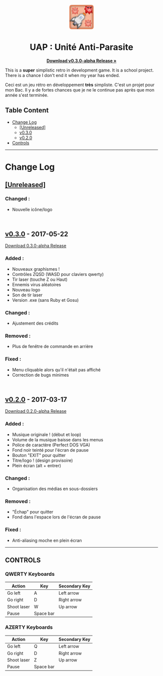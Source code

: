 <p align="center">
  <a href="https://github.com/Jyel/UniteAntiParasite">
    <img src="icon/logo.png" width=80 height=80>
  </a>

  <h1 align="center">UAP : Unité Anti-Parasite</h1>

  <p align="center">
    <a href="https://github.com/Jyel/UniteAntiParasite/releases/download/v0.3.0-alpha/UAP.v0.3.0-alpha.RELEASE.zip"><strong>Download v0.3.0-alpha Release &raquo;</strong></a>
  </p>
</p>

This is a **super** simplistic retro in development game. It is a school project.
There is a chance I don't end it when my year has ended.

Ceci est un jeu rétro en développement **très** simpliste. C'est un projet pour mon Bac.
Il y a de fortes chances que je ne le continue pas après que mon année s'est terminée.

## Table Content
- [Change Log](#change-log)
  + [[Unreleased]](#unreleased)
  + [v0.3.0](#v030---2017-05-22)
  + [v0.2.0](#v020---2017-03-17)
- [Controls](#controls)

***
# Change Log
## [[Unreleased]](#unreleased)
### Changed : 
- Nouvelle icône/logo

<br>

## [v0.3.0](https://github.com/Jyel/UniteAntiParasite/releases/tag/v0.3.0-alpha) - 2017-05-22
[Download 0.3.0-alpha Release](https://github.com/Jyel/UniteAntiParasite/releases/download/v0.3.0-alpha/UAP.v0.3.0-alpha.RELEASE.zip)
### Added :
- Nouveaux graphismes !
- Contrôles ZQSD (WASD pour claviers qwerty)
- Tir laser (touche Z ou Haut)
- Ennemis virus aléatoires
- Nouveau logo
- Son de tir laser
- Version .exe (sans Ruby et Gosu) 
### Changed :
- Ajustement des crédits  
### Removed :
- Plus de fenêtre de commande en arrière  
### Fixed :
- Menu cliquable alors qu'il n'était pas affiché
- Correction de bugs minimes

<br>

## [v0.2.0](https://github.com/Jyel/UniteAntiParasite/releases/tag/v0.2.0-alpha) - 2017-03-17
[Download 0.2.0-alpha Release](https://github.com/Jyel/UniteAntiParasite/releases/download/v0.2.0-alpha/UAP.v0.2.0-alpha.RELEASE.zip)
### Added :
- Musique originale ! (début et loop)
- Volume de la musique baisse dans les menus
- Police de caractère (Perfect DOS VGA)
- Fond noir teinté pour l'écran de pause
- Bouton "EXIT" pour quitter
- Titre/logo ! (design provisoire)
- Plein écran (alt + entrer)
### Changed :
- Organisation des médias en sous-dossiers
### Removed :
- "Échap" pour quitter
- Fond dans l'espace lors de l'écran de pause
### Fixed :
- Anti-aliasing moche en plein écran

***
## CONTROLS

### QWERTY Keyboards
| Action      | Key       | Secondary Key |
| ----------- | --------- | ------------- |
| Go left     | A         | Left arrow    |
| Go right    | D         | Right arrow   |
| Shoot laser | W         | Up arrow      |
| Pause       | Space bar |               |

### AZERTY Keyboards
| Action      | Key       | Secondary Key |
| ----------- | --------- | ------------- |
| Go left     | Q         | Left arrow    |
| Go right    | D         | Right arrow   |
| Shoot laser | Z         | Up arrow      |
| Pause       | Space bar |               |
